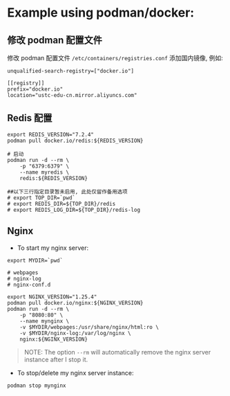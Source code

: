 # Example using podman/docker:

## 修改 podman 配置文件
修改 podman 配置文件 `/etc/containers/registries.conf`
添加国内镜像, 例如:
```
unqualified-search-registry=["docker.io"]

[[registry]]
prefix="docker.io"
location="ustc-edu-cn.mirror.aliyuncs.com"
```

## Redis 配置
```
export REDIS_VERSION="7.2.4"
podman pull docker.io/redis:${REDIS_VERSION}

# 启动
podman run -d --rm \
    -p "6379:6379" \
    --name myredis \
    redis:${REDIS_VERSION}

##以下三行指定目录暂未启用, 此处仅留作备用选项
# export TOP_DIR=`pwd`
# export REDIS_DIR=${TOP_DIR}/redis
# export REDIS_LOG_DIR=${TOP_DIR}/redis-log
```

## Nginx
- To start my nginx server:
```
export MYDIR=`pwd`

# webpages
# nginx-log
# nginx-conf.d

export NGINX_VERSION="1.25.4"
podman pull docker.io/nginx:${NGINX_VERSION}
podman run -d --rm \
    -p "8080:80" \
    --name mynginx \
    -v $MYDIR/webpages:/usr/share/nginx/html:ro \
    -v $MYDIR/nginx-log:/var/log/nginx \
    nginx:${NGINX_VERSION}
```

> NOTE:
> The option `--rm` will automatically remove the nginx server instance after I stop it.

- To stop/delete my nginx server instance:

```
podman stop mynginx
```

